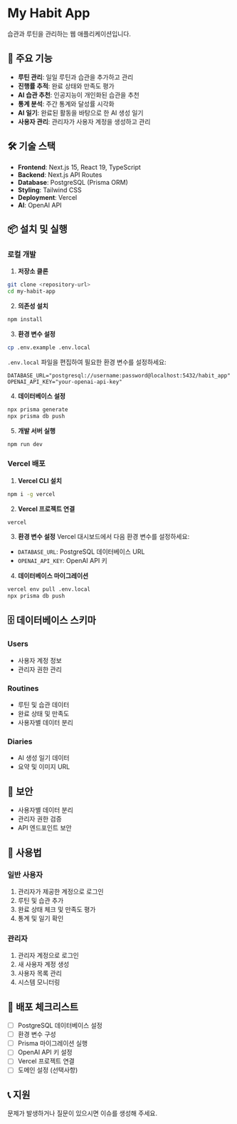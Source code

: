 # My Habit App

습관과 루틴을 관리하는 웹 애플리케이션입니다.

## 🚀 주요 기능

- **루틴 관리**: 일일 루틴과 습관을 추가하고 관리
- **진행률 추적**: 완료 상태와 만족도 평가
- **AI 습관 추천**: 인공지능이 개인화된 습관을 추천
- **통계 분석**: 주간 통계와 달성률 시각화
- **AI 일기**: 완료된 활동을 바탕으로 한 AI 생성 일기
- **사용자 관리**: 관리자가 사용자 계정을 생성하고 관리

## 🛠 기술 스택

- **Frontend**: Next.js 15, React 19, TypeScript
- **Backend**: Next.js API Routes
- **Database**: PostgreSQL (Prisma ORM)
- **Styling**: Tailwind CSS
- **Deployment**: Vercel
- **AI**: OpenAI API

## 📦 설치 및 실행

### 로컬 개발

1. **저장소 클론**
```bash
git clone <repository-url>
cd my-habit-app
```

2. **의존성 설치**
```bash
npm install
```

3. **환경 변수 설정**
```bash
cp .env.example .env.local
```
`.env.local` 파일을 편집하여 필요한 환경 변수를 설정하세요:
```
DATABASE_URL="postgresql://username:password@localhost:5432/habit_app"
OPENAI_API_KEY="your-openai-api-key"
```

4. **데이터베이스 설정**
```bash
npx prisma generate
npx prisma db push
```

5. **개발 서버 실행**
```bash
npm run dev
```

### Vercel 배포

1. **Vercel CLI 설치**
```bash
npm i -g vercel
```

2. **Vercel 프로젝트 연결**
```bash
vercel
```

3. **환경 변수 설정**
Vercel 대시보드에서 다음 환경 변수를 설정하세요:
- `DATABASE_URL`: PostgreSQL 데이터베이스 URL
- `OPENAI_API_KEY`: OpenAI API 키

4. **데이터베이스 마이그레이션**
```bash
vercel env pull .env.local
npx prisma db push
```

## 🗄 데이터베이스 스키마

### Users
- 사용자 계정 정보
- 관리자 권한 관리

### Routines
- 루틴 및 습관 데이터
- 완료 상태 및 만족도
- 사용자별 데이터 분리

### Diaries
- AI 생성 일기 데이터
- 요약 및 이미지 URL

## 🔐 보안

- 사용자별 데이터 분리
- 관리자 권한 검증
- API 엔드포인트 보안

## 📱 사용법

### 일반 사용자
1. 관리자가 제공한 계정으로 로그인
2. 루틴 및 습관 추가
3. 완료 상태 체크 및 만족도 평가
4. 통계 및 일기 확인

### 관리자
1. 관리자 계정으로 로그인
2. 새 사용자 계정 생성
3. 사용자 목록 관리
4. 시스템 모니터링

## 🚀 배포 체크리스트

- [ ] PostgreSQL 데이터베이스 설정
- [ ] 환경 변수 구성
- [ ] Prisma 마이그레이션 실행
- [ ] OpenAI API 키 설정
- [ ] Vercel 프로젝트 연결
- [ ] 도메인 설정 (선택사항)

## 📞 지원

문제가 발생하거나 질문이 있으시면 이슈를 생성해 주세요.
